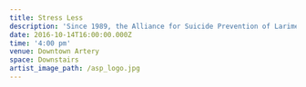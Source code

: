 ```yaml
---
title: Stress Less
description: 'Since 1989, the Alliance for Suicide Prevention of Larimer County (ASP) has provided suicide prevention educational programs and grief support services to youth and adults. Our mission is to prevent suicide in Larimer County by raising awareness, educating and training youth and adults about depression and the impact of suicide, and providing support to those who have been affected. In the past year we have reached over 4,900 middle school and high school students with our suicide prevention program, Raising Awareness of Personal Power.  We have also reached 490 adults with our Hope for Today suicide prevention program and over 100 people attended our Grief Support Groups for those who have lost someone to suicide.'
date: 2016-10-14T16:00:00.000Z
time: '4:00 pm'
venue: Downtown Artery
space: Downstairs
artist_image_path: /asp_logo.jpg
---
```

